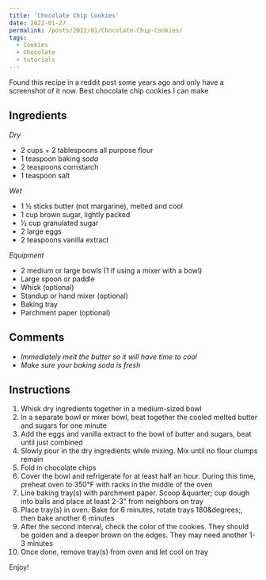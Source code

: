 ```yaml
---
title: 'Chocolate Chip Cookies'
date: 2022-01-27
permalink: /posts/2022/01/Chocolate-Chip-Cookies/
tags:
  - Cookies
  - Chocolate
  - tutorials
---
```


Found this recipe in a reddit post some years ago and only have a screenshot of it now. Best chocolate chip cookies I can make

## Ingredients
*Dry*
* 2 cups + 2 tablespoons all purpose flour
* 1 teaspoon baking *soda*
* 2 teaspoons cornstarch
* 1 teaspoon salt

*Wet*
* 1 &half; sticks butter (not margarine), melted and cool
* 1 cup brown sugar, lightly packed
* &half; cup granulated sugar
* 2 large eggs
* 2 teaspoons vanilla extract

*Equipment*
* 2 medium or large bowls (1 if using a mixer with a bowl)
* Large spoon or paddle
* Whisk (optional)
* Standup or hand mixer (optional)
* Baking tray
* Parchment paper (optional)

## Comments
* *Immediately melt the butter so it will have time to cool*
* *Make sure your baking soda is fresh*

## Instructions


1. Whisk dry ingredients together in a medium-sized bowl
1. In a separate bowl or mixer bowl, beat together the cooled melted butter and sugars for one minute
1. Add the eggs and vanilla extract to the bowl of butter and sugars, beat until just combined
1. Slowly pour in the dry ingredients while mixing. Mix until no flour clumps remain
1. Fold in chocolate chips
1. Cover the bowl and refrigerate for at least half an hour. During this time, preheat oven to 350&deg;F with racks in the middle of the oven
1. Line baking tray(s) with parchment paper. Scoop &quarter; cup dough into balls and place at least 2-3" from neighbors on tray
1. Place tray(s) in oven. Bake for 6 minutes, rotate trays 180&degrees;, then bake another 6 minutes
1. After the second interval, check the color of the cookies. They should be golden and a deeper brown on the edges. They may need another 1-3 minutes
1. Once done, remove tray(s) from oven and let cool on tray

Enjoy!
